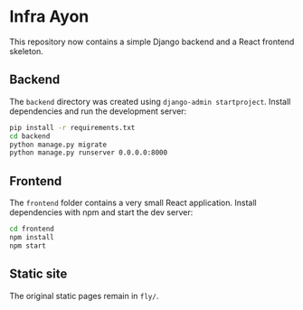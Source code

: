 # Infra Ayon

This repository now contains a simple Django backend and a React frontend skeleton.

## Backend

The `backend` directory was created using `django-admin startproject`. Install dependencies and run the development server:

```bash
pip install -r requirements.txt
cd backend
python manage.py migrate
python manage.py runserver 0.0.0.0:8000
```

## Frontend

The `frontend` folder contains a very small React application. Install dependencies with npm and start the dev server:

```bash
cd frontend
npm install
npm start
```

## Static site

The original static pages remain in `fly/`.
